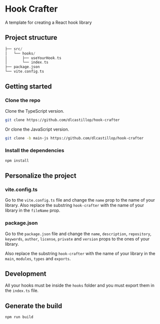 # Hook Crafter

A template for creating a React hook library

## Project structure

```php
├── src/
│   └── hooks/
│       ├── useYourHook.ts
│       └── index.ts
├── package.json
└── vite.config.ts
```

## Getting started

### Clone the repo

Clone the TypeScript version.

```bash
git clone https://github.com/dlcastillop/hook-crafter
```

Or clone the JavaScript version.

```bash
git clone -b main-js https://github.com/dlcastillop/hook-crafter
```

### Install the dependencies

```bash
npm install
```

## Personalize the project

### vite.config.ts

Go to the `vite.config.ts` file and change the `name` prop to the name of your library. Also replace the substring `hook-crafter` with the name of your library in the `fileName` prop.

### package.json

Go to the `package.json` file and change the `name`, `description`, `repository`, `keywords`, `author`, `license`, `private` and `version` props to the ones of your library.

Also replace the substring `hook-crafter` with the name of your library in the `main`, `modules`, `types` and `exports`.

## Development

All your hooks must be inside the `hooks` folder and you must export them in the `index.ts` file.

## Generate the build

```bash
npm run build
```
